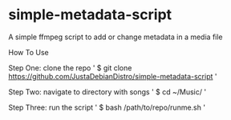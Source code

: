 # simple-metadata-script
A simple ffmpeg script to add or change metadata in a media file

How To Use

Step One:  clone the repo ' $ git clone https://github.com/JustaDebianDistro/simple-metadata-script '

Step Two: navigate to directory with songs ' $ cd ~/Music/ '

Step Three: run the script ' $ bash /path/to/repo/runme.sh '

